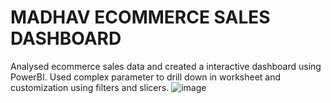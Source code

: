 # MADHAV ECOMMERCE SALES DASHBOARD
Analysed ecommerce sales data and created a interactive dashboard using PowerBI.
Used complex parameter to drill down in worksheet and customization using filters and slicers.
![image](https://github.com/user-attachments/assets/edde9682-8493-423e-88a6-7c3841fe1d0f)
